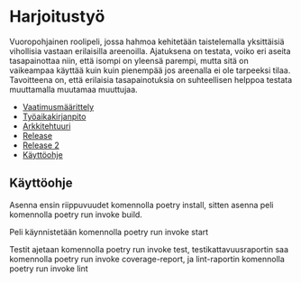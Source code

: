 # Harjoitustyö

Vuoropohjainen roolipeli, jossa hahmoa kehitetään taistelemalla yksittäisiä vihollisia vastaan erilaisilla areenoilla. Ajatuksena on testata, voiko eri aseita tasapainottaa niin, että isompi on yleensä parempi, mutta sitä on vaikeampaa käyttää kuin kuin pienempää jos areenalla ei ole tarpeeksi tilaa. Tavoitteena on, että erilaisia tasapainotuksia on suhteellisen helppoa testata muuttamalla muutamaa muuttujaa.


* [Vaatimusmäärittely](https://github.com/Yogho358/ot-harjoitustyo/blob/master/dokumentaatio/vaatimusmaarittely.md)
* [Työaikakirjanpito](https://github.com/Yogho358/ot-harjoitustyo/blob/master/dokumentaatio/tyoaikakirjanpito.md)
* [Arkkitehtuuri](https://github.com/Yogho358/ot-harjoitustyo/blob/master/dokumentaatio/arkkitehtuuri.MD)
* [Release](https://github.com/Yogho358/ot-harjoitustyo/releases/tag/viikko5)
* [Release 2](https://github.com/Yogho358/ot-harjoitustyo/releases/tag/viikko6)
* [Käyttöohje](https://github.com/Yogho358/ot-harjoitustyo/blob/master/dokumentaatio/manual.md)

## Käyttöohje

Asenna ensin riippuvuudet komennolla poetry install, sitten asenna peli komennolla poetry run invoke build.

Peli käynnistetään komennolla poetry run invoke start

Testit ajetaan komennolla poetry run invoke test, testikattavuusraportin saa komennolla poetry run invoke coverage-report, ja lint-raportin komennolla poetry run invoke lint

